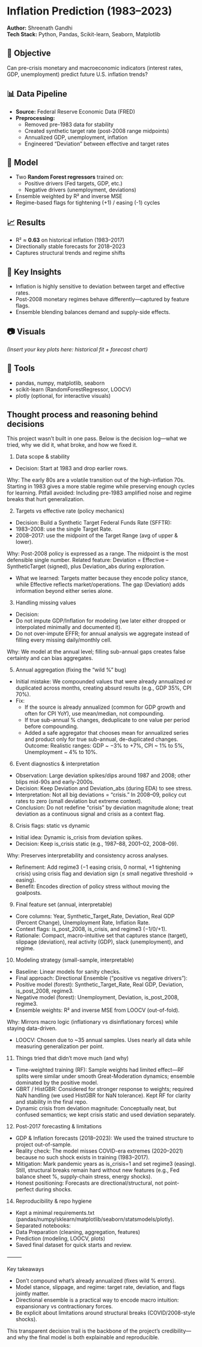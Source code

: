 # Inflation Prediction (1983–2023)
**Author:** Shreenath Gandhi  
**Tech Stack:** Python, Pandas, Scikit-learn, Seaborn, Matplotlib

## 🎯 Objective
Can pre-crisis monetary and macroeconomic indicators (interest rates, GDP, unemployment) predict future U.S. inflation trends?

## 📊 Data Pipeline
- **Source:** Federal Reserve Economic Data (FRED)
- **Preprocessing:** 
  - Removed pre-1983 data for stability
  - Created synthetic target rate (post-2008 range midpoints)
  - Annualized GDP, unemployment, inflation
  - Engineered “Deviation” between effective and target rates

## 🧠 Model
- Two **Random Forest regressors** trained on:
  - Positive drivers (Fed targets, GDP, etc.)
  - Negative drivers (unemployment, deviations)
- Ensemble weighted by R² and inverse MSE
- Regime-based flags for tightening (+1) / easing (-1) cycles

## 📈 Results
- R² ≈ **0.63** on historical inflation (1983–2017)
- Directionally stable forecasts for 2018–2023
- Captures structural trends and regime shifts

## 🧩 Key Insights
- Inflation is highly sensitive to deviation between target and effective rates.
- Post-2008 monetary regimes behave differently—captured by feature flags.
- Ensemble blending balances demand and supply-side effects.

## 📷 Visuals
_(Insert your key plots here: historical fit + forecast chart)_

## 🧮 Tools
- pandas, numpy, matplotlib, seaborn
- scikit-learn (RandomForestRegressor, LOOCV)
- plotly (optional, for interactive visuals)

## Thought process and reasoning behind decisions
This project wasn’t built in one pass. Below is the decision log—what we tried, why we did it, what broke, and how we fixed it.

1) Data scope & stability
- Decision: Start at 1983 and drop earlier rows.
  
Why: The early 80s are a volatile transition out of the high-inflation 70s. Starting in 1983 gives a more stable regime while preserving enough cycles for learning.
Pitfall avoided: Including pre-1983 amplified noise and regime breaks that hurt generalization.


2) Targets vs effective rate (policy mechanics)
- Decision: Build a Synthetic Target Federal Funds Rate (SFFTR):
- 1983–2008: use the single Target Rate.
- 2008–2017: use the midpoint of the Target Range (avg of upper & lower).

Why: Post-2008 policy is expressed as a range. The midpoint is the most defensible single number.
Related feature: Deviation = Effective – SyntheticTarget (signed), plus Deviation_abs during exploration.
- What we learned: Targets matter because they encode policy stance, while Effective reflects market/operations. The gap (Deviation) adds information beyond either series alone.


3) Handling missing values
- Decision:
- Do not impute GDP/Inflation for modeling (we later either dropped or interpolated minimally and documented it).
- Do not over-impute EFFR; for annual analysis we aggregate instead of filling every missing daily/monthly cell.

Why: We model at the annual level; filling sub-annual gaps creates false certainty and can bias aggregates.


5) Annual aggregation (fixing the “wild %” bug)
- Initial mistake: We compounded values that were already annualized or duplicated across months, creating absurd results (e.g., GDP 35%, CPI 70%).
- Fix:
  - If the source is already annualized (common for GDP growth and often for CPI YoY), use mean/median, not compounding.
  - If true sub-annual % changes, deduplicate to one value per period before compounding.
  - Added a safe aggregator that chooses mean for annualized series and product only for true sub-annual, de-duplicated changes.
Outcome: Realistic ranges: GDP ~ −3% to +7%, CPI ~ 1% to 5%, Unemployment ~ 4% to 10%.


6) Event diagnostics & interpretation
- Observation: Large deviation spikes/dips around 1987 and 2008; other blips mid-90s and early-2000s.
- Decision: Keep Deviation and Deviation_abs (during EDA) to see stress.
- Interpretation: Not all big deviations = “crisis.” In 2008–09, policy cut rates to zero (small deviation but extreme context).
- Conclusion: Do not redefine “crisis” by deviation magnitude alone; treat deviation as a continuous signal and crisis as a context flag.


8) Crisis flags: static vs dynamic
- Initial idea: Dynamic is_crisis from deviation spikes.
- Decision: Keep is_crisis static (e.g., 1987–88, 2001–02, 2008–09).
  
Why: Preserves interpretability and consistency across analyses.
- Refinement: Add regime3 (−1 easing crisis, 0 normal, +1 tightening crisis) using crisis flag and deviation sign (≤ small negative threshold → easing).
- Benefit: Encodes direction of policy stress without moving the goalposts.


9) Final feature set (annual, interpretable)
- Core columns: Year, Synthetic_Target_Rate, Deviation, Real GDP (Percent Change), Unemployment Rate, Inflation Rate.
- Context flags: is_post_2008, is_crisis, and regime3 (−1/0/+1).
- Rationale: Compact, macro-intuitive set that captures stance (target), slippage (deviation), real activity (GDP), slack (unemployment), and regime.


10) Modeling strategy (small-sample, interpretable)
- Baseline: Linear models for sanity checks.
- Final approach: Directional Ensemble (“positive vs negative drivers”):
- Positive model (forest): Synthetic_Target_Rate, Real GDP, Deviation, is_post_2008, regime3.
- Negative model (forest): Unemployment, Deviation, is_post_2008, regime3.
- Ensemble weights: R² and inverse MSE from LOOCV (out-of-fold).

Why: Mirrors macro logic (inflationary vs disinflationary forces) while staying data-driven.
- LOOCV: Chosen due to ~35 annual samples. Uses nearly all data while measuring generalization per point.

11) Things tried that didn’t move much (and why)
- Time-weighted training (RF): Sample weights had limited effect—RF splits were similar under smooth Great-Moderation dynamics; ensemble dominated by the positive model.
- GBRT / HistGBR: Considered for stronger response to weights; required NaN handling (we used HistGBR for NaN tolerance). Kept RF for clarity and stability in the final repo.
- Dynamic crisis from deviation magnitude: Conceptually neat, but confused semantics; we kept crisis static and used deviation separately.

12) Post-2017 forecasting & limitations
- GDP & Inflation forecasts (2018–2023): We used the trained structure to project out-of-sample.
- Reality check: The model misses COVID-era extremes (2020–2021) because no such shock exists in training (1983–2017).
- Mitigation: Mark pandemic years as is_crisis=1 and set regime3 (easing). Still, structural breaks remain hard without new features (e.g., Fed balance sheet %, supply-chain stress, energy shocks).
- Honest positioning: Forecasts are directional/structural, not point-perfect during shocks.

14) Reproducibility & repo hygiene
- Kept a minimal requirements.txt (pandas/numpy/sklearn/matplotlib/seaborn/statsmodels/plotly).
- Separated notebooks:
- Data Preparation (cleaning, aggregation, features)
- Prediction (modeling, LOOCV, plots)
- Saved final dataset for quick starts and review.

⸻

Key takeaways
- Don’t compound what’s already annualized (fixes wild % errors).
- Model stance, slippage, and regime: target rate, deviation, and flags jointly matter.
- Directional ensemble is a practical way to encode macro intuition: expansionary vs contractionary forces.
- Be explicit about limitations around structural breaks (COVID/2008-style shocks).

This transparent decision trail is the backbone of the project’s credibility—and why the final model is both explainable and reproducible.

